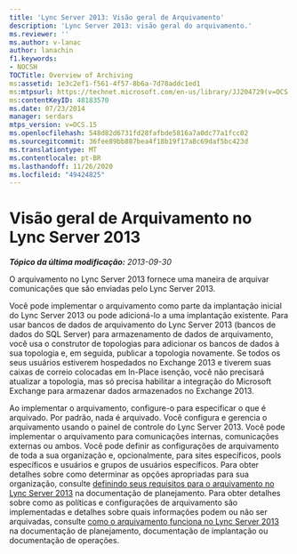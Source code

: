 ```yaml
---
title: 'Lync Server 2013: Visão geral de Arquivamento'
description: 'Lync Server 2013: visão geral do arquivamento.'
ms.reviewer: ''
ms.author: v-lanac
author: lanachin
f1.keywords:
- NOCSH
TOCTitle: Overview of Archiving
ms:assetid: 1e3c2ef1-f561-4f57-8b6a-7d78addc1ed1
ms:mtpsurl: https://technet.microsoft.com/en-us/library/JJ204729(v=OCS.15)
ms:contentKeyID: 48183570
ms.date: 07/23/2014
manager: serdars
mtps_version: v=OCS.15
ms.openlocfilehash: 548d82d6731fd28fafbde5816a7a0dc77a1fcc02
ms.sourcegitcommit: 36fee89bb887bea4f18b19f17a8c69daf5bc423d
ms.translationtype: MT
ms.contentlocale: pt-BR
ms.lasthandoff: 11/26/2020
ms.locfileid: "49424825"
---
```

# <a name="overview-of-archiving-in-lync-server-2013"></a>Visão geral de Arquivamento no Lync Server 2013

<div data-xmlns="http://www.w3.org/1999/xhtml">

<div class="topic" data-xmlns="http://www.w3.org/1999/xhtml" data-msxsl="urn:schemas-microsoft-com:xslt" data-cs="https://msdn.microsoft.com/">

<div data-asp="https://msdn2.microsoft.com/asp">



</div>

<div id="mainSection">

<div id="mainBody">

<span> </span>

_**Tópico da última modificação:** 2013-09-30_

O arquivamento no Lync Server 2013 fornece uma maneira de arquivar comunicações que são enviadas pelo Lync Server 2013.

Você pode implementar o arquivamento como parte da implantação inicial do Lync Server 2013 ou pode adicioná-lo a uma implantação existente. Para usar bancos de dados de arquivamento do Lync Server 2013 (bancos de dados do SQL Server) para armazenamento de dados de arquivamento, você usa o construtor de topologias para adicionar os bancos de dados à sua topologia e, em seguida, publicar a topologia novamente. Se todos os seus usuários estiverem hospedados no Exchange 2013 e tiverem suas caixas de correio colocadas em In-Place isenção, você não precisará atualizar a topologia, mas só precisa habilitar a integração do Microsoft Exchange para armazenar dados armazenados no Exchange 2013.

Ao implementar o arquivamento, configure-o para especificar o que é arquivado. Por padrão, nada é arquivado. Você configura e gerencia o arquivamento usando o painel de controle do Lync Server 2013. Você pode implementar o arquivamento para comunicações internas, comunicações externas ou ambos. Você pode definir as configurações de arquivamento de toda a sua organização e, opcionalmente, para sites específicos, pools específicos e usuários e grupos de usuários específicos. Para obter detalhes sobre como determinar as opções apropriadas para sua organização, consulte [definindo seus requisitos para o arquivamento no Lync Server 2013](lync-server-2013-defining-your-requirements-for-archiving.md) na documentação de planejamento. Para obter detalhes sobre como as políticas e configurações de arquivamento são implementadas e detalhes sobre quais informações podem ou não ser arquivadas, consulte [como o arquivamento funciona no Lync Server 2013](lync-server-2013-how-archiving-works.md) na documentação de planejamento, documentação de implantação ou documentação de operações.

</div>

<span> </span>

</div>

</div>

</div>


